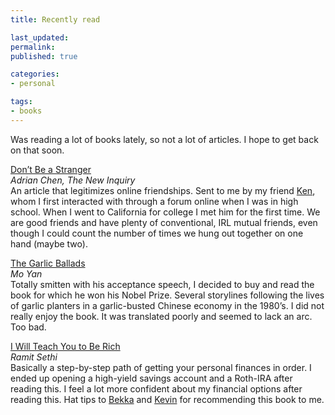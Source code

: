 ```yaml
---
title: Recently read

last_updated: 
permalink: 
published: true

categories:
- personal

tags:
- books
---
```


Was reading a lot of books lately, so not a lot of articles. I hope to get back on that soon. 

[Don’t Be a Stranger](http://thenewinquiry.com/essays/dont-be-a-stranger/)  
*Adrian Chen, The New Inquiry*  
An article that legitimizes online friendships. Sent to me by my friend [Ken](http://siik.org), whom I first interacted with through a forum online when I was in high school. When I went to California for college I met him for the first time. We are good friends and have plenty of conventional, IRL mutual friends, even though I could count the number of times we hung out together on one hand (maybe two). 

[The Garlic Ballads](http://www.amazon.com/gp/product/1611457076/ref=as_li_ss_tl?ie=UTF8&camp=1789&creative=390957&creativeASIN=1611457076&linkCode=as2&tag=yokois-20)  
*Mo Yan*  
Totally smitten with his acceptance speech, I decided to buy and read the book for which he won his Nobel Prize. Several storylines following the lives of garlic planters in a garlic-busted Chinese economy in the 1980’s. I did not really enjoy the book. It was translated poorly and seemed to lack an arc. Too bad.

[I Will Teach You to Be Rich](http://www.amazon.com/gp/product/0761147489/ref=as_li_ss_tl?ie=UTF8&camp=1789&creative=390957&creativeASIN=0761147489&linkCode=as2&tag=yokois-20)  
*Ramit Sethi*  
Basically a step-by-step path of getting your personal finances in order. I ended up opening a high-yield savings account and a Roth-IRA after reading this. I feel a lot more confident about my financial options after reading this. Hat tips to [Bekka](http://bekkapalmer.com) and [Kevin](http://kiwimonk.com) for recommending this book to me. 
